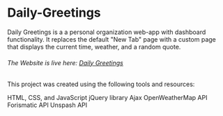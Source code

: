 # Daily-Greetings
Daily Greetings is a a personal organization web-app with dashboard functionality.
It replaces the default "New Tab" page with a custom page that displays the current time, weather, and a random quote.

###### The Website is live here: [Daily Greetings](https://aneesh-02.github.io/Daily-Greetings/) 

This project was created using the following tools and resources:

HTML, CSS, and JavaScript
jQuery library
Ajax
OpenWeatherMap API
Forismatic API
Unspash API
